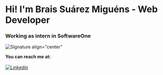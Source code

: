 # Hi! I'm Brais Suárez Miguéns - Web Developer
### Working as intern in SoftwareOne

![Signature](https://github.com/BraisSO/Hi-/blob/main/signature.png?raw=true) align="center"


**You can reach me at:**
<br><br>
[![Linkedin](https://github.com/BraisSO/Hi-/blob/main/linkedin.png?raw=true)](https://https://www.linkedin.com/feed/)

